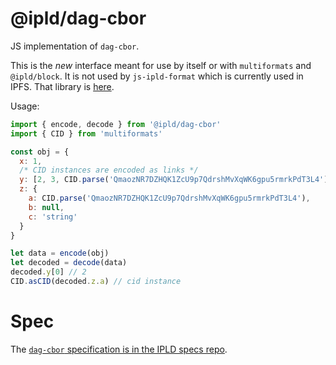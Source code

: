 # @ipld/dag-cbor

JS implementation of `dag-cbor`.

This is the *new* interface meant for use by itself or with `multiformats` and
`@ipld/block`. It is not used by `js-ipld-format` which is currently
used in IPFS. That library is [here](https://github.com/ipld/js-ipld-dag-cbor).

Usage:

```javascript
import { encode, decode } from '@ipld/dag-cbor'
import { CID } from 'multiformats'

const obj = {
  x: 1,
  /* CID instances are encoded as links */
  y: [2, 3, CID.parse('QmaozNR7DZHQK1ZcU9p7QdrshMvXqWK6gpu5rmrkPdT3L4')],
  z: {
    a: CID.parse('QmaozNR7DZHQK1ZcU9p7QdrshMvXqWK6gpu5rmrkPdT3L4'),
    b: null,
    c: 'string'
  }
}

let data = encode(obj)
let decoded = decode(data)
decoded.y[0] // 2
CID.asCID(decoded.z.a) // cid instance
```

# Spec

The [`dag-cbor` specification is in the IPLD specs repo](https://github.com/ipld/specs/blob/master/block-layer/codecs/dag-json.md).
